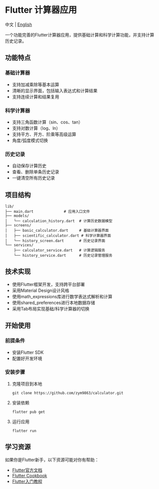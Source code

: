 # Flutter 计算器应用

中文 | [English](README_EN.md)

一个功能完善的Flutter计算器应用，提供基础计算和科学计算功能，并支持计算历史记录。

## 功能特点

### 基础计算器
- 支持加减乘除等基本运算
- 清晰的显示界面，包括输入表达式和计算结果
- 支持连续计算和结果复用

### 科学计算器
- 支持三角函数计算（sin、cos、tan）
- 支持对数计算（log、ln）
- 支持平方、开方、阶乘等高级运算
- 角度/弧度模式切换

### 历史记录
- 自动保存计算历史
- 查看、删除单条历史记录
- 一键清空所有历史记录

## 项目结构

```
lib/
├── main.dart              # 应用入口文件
├── models/
│   └── calculation_history.dart  # 计算历史数据模型
├── screens/
│   ├── basic_calculator.dart     # 基础计算器界面
│   ├── scientific_calculator.dart # 科学计算器界面
│   └── history_screen.dart       # 历史记录界面
└── services/
    ├── calculator_service.dart   # 计算逻辑服务
    └── history_service.dart      # 历史记录管理服务
```

## 技术实现

- 使用Flutter框架开发，支持跨平台部署
- 采用Material Design设计风格
- 使用math_expressions库进行数学表达式解析和计算
- 使用shared_preferences进行本地数据存储
- 采用Tab布局实现基础/科学计算器的切换

## 开始使用

### 前提条件

- 安装Flutter SDK
- 配置好开发环境

### 安装步骤

1. 克隆项目到本地
   ```
   git clone https://github.com/zym9863/calculator.git
   ```

2. 安装依赖
   ```
   flutter pub get
   ```

3. 运行应用
   ```
   flutter run
   ```

## 学习资源

如果你是Flutter新手，以下资源可能对你有帮助：

- [Flutter官方文档](https://docs.flutter.dev/)
- [Flutter Cookbook](https://docs.flutter.dev/cookbook)
- [Flutter入门教程](https://docs.flutter.dev/get-started/codelab)
